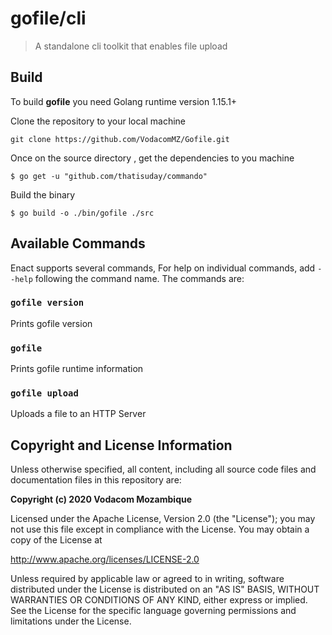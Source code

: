 # gofile/cli 
> A standalone cli toolkit that enables file upload 

## Build

To build **gofile** you need Golang runtime version 1.15.1+

Clone the repository to your local machine 

```
git clone https://github.com/VodacomMZ/Gofile.git
```

Once on the source directory , get the dependencies to you machine 
```
$ go get -u "github.com/thatisuday/commando"
```

Build the binary
```
$ go build -o ./bin/gofile ./src
```

## Available Commands

Enact supports several commands, For help on individual commands, add `--help` following the command name. The commands are:

### `gofile version`
Prints gofile version

### `gofile`
Prints gofile runtime information

### `gofile upload` 
Uploads a file to an HTTP Server

## Copyright and License Information

Unless otherwise specified, all content, including all source code files and documentation files in this repository are:

**Copyright (c) 2020 Vodacom Mozambique**

Licensed under the Apache License, Version 2.0 (the "License"); you may not use this file except in compliance with the License. You may obtain a copy of the License at

http://www.apache.org/licenses/LICENSE-2.0

Unless required by applicable law or agreed to in writing, software distributed under the License is distributed on an "AS IS" BASIS, WITHOUT WARRANTIES OR CONDITIONS OF ANY KIND, either express or implied. See the License for the specific language governing permissions and limitations under the License.
